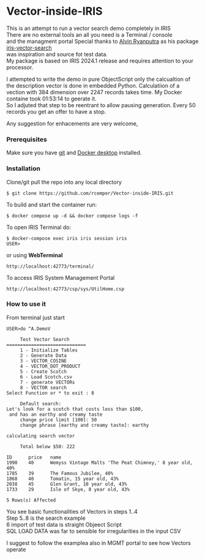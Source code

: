 # Vector-inside-IRIS
This is an attempt to run a vector search demo completely in IRIS    
There are no external tools an all you need is a Terminal / console   
and the managment portal
Special thanks to [Alvin Ryanputra](https://community.intersystems.com/user/alvin-ryanputra)
as his package [iris-vector-search](https://openexchange.intersystems.com/package/iris-vector-search)   
was inspiration and source fot test data.   
My package is based on IRIS 2024.1 release and requires attention to your processor.   

I attempted to write the demo in pure ObjectScript only the calcualtion of 
the description vector is done in embedded Python.
Calculatiion of a vection with 384 dimension over 2247 records takes time.
My Docker containe took 01:53:14 to geerate it.  
So I adjuted that step to be reentrant to allow pausing generation.
Every 50 records you get an offer to have a stop.

Any suggestion for enhacements are very welcome,

### Prerequisites
Make sure you have [git](https://git-scm.com/book/en/v2/Getting-Started-Installing-Git) and [Docker desktop](https://www.docker.com/products/docker-desktop) installed.
### Installation
Clone/git pull the repo into any local directory
```
$ git clone https://github.com/rcemper/Vector-inside-IRIS.git
```
To build and start the container run:
```
$ docker compose up -d && docker compose logs -f
```
To open IRIS Terminal do:
```
$ docker-compose exec iris iris session iris
USER>
```
or using **WebTerminal**
```
http://localhost:42773/terminal/
```
To access IRIS System Management Portal
```
http://localhost:42773/csp/sys/UtilHome.csp
```
### How to use it
From terminal just start   
```
USER>do ^A.DemoV

     Test Vector Search
=============================
     1 - Initialize Tables
     2 - Generate Data
     3 - VECTOR_COSINE
     4 - VECTOR_DOT_PRODUCT
     5 - Create Scotch
     6 - Load Scotch.csv
     7 - generate VECTORs
     8 - VECTOR search
Select Function or * to exit : 8

     Default search:
Let's look for a scotch that costs less than $100,
 and has an earthy and creamy taste
     change price limit [100]: 50
     change phrase [earthy and creamy taste]: earthy

calculating search vector

     Total below $50: 222

ID      price   name
1990    40      Wemyss Vintage Malts 'The Peat Chimney,' 8 year old, 40%
1785    39      The Famous Jubilee, 40%
1868    40      Tomatin, 15 year old, 43%
2038    45      Glen Grant, 10 year old, 43%
1733    29      Isle of Skye, 8 year old, 43%

5 Rows(s) Affected
```
You see basic functionalities of Vectors in steps 1..4   
Step 5..8 is the search example    
6 import of test data is straight Objeect Script    
SQL LOAD DATA was far to sensible for irregularities in the input CSV  

I suggest to follow the examplea also in MGMT portal to see how Vectors operate

 
